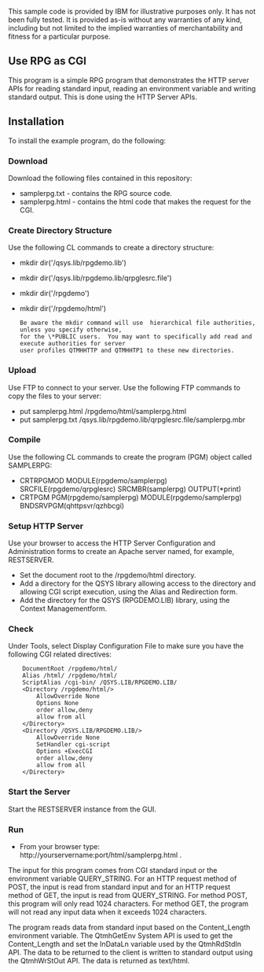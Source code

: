 This sample code is provided by IBM for illustrative purposes only. It has not been fully tested. 
It is provided as-is without any warranties of any kind, including but not limited to the implied 
warranties of merchantability and fitness for a particular purpose.

## Use RPG as CGI
This program is a simple RPG program that demonstrates the HTTP server APIs for reading standard input, 
reading an environment variable and writing standard output. This is done using the HTTP Server APIs.

## Installation
To install the example program, do the following:

### Download
Download the following files contained in this repository: 
* samplerpg.txt - contains the RPG source code.
* samplerpg.html - contains the html code that makes the request for the CGI.

### Create Directory Structure
Use the following CL commands to create a directory structure: 
* mkdir dir('/qsys.lib/rpgdemo.lib')
* mkdir dir('/qsys.lib/rpgdemo.lib/qrpglesrc.file')
* mkdir dir('/rpgdemo')
* mkdir dir('/rpgdemo/html')

      Be aware the mkdir command will use  hierarchical file authorities, unless you specify otherwise, 
      for the \*PUBLIC users.  You may want to specifically add read and execute authorities for server 
      user profiles QTMHHTTP and QTMHHTP1 to these new directories.

### Upload
Use FTP to connect to your server.
Use the following FTP commands to copy the files to your server: 

* put samplerpg.html /rpgdemo/html/samplerpg.html
* put samplerpg.txt  /qsys.lib/rpgdemo.lib/qrpglesrc.file/samplerpg.mbr

### Compile
Use the following CL commands to create the program (PGM) object called SAMPLERPG: 

* CRTRPGMOD MODULE(rpgdemo/samplerpg) SRCFILE(rpgdemo/qrpglesrc) SRCMBR(samplerpg) OUTPUT(*print)
* CRTPGM PGM(rpgdemo/samplerpg) MODULE(rpgdemo/samplerpg) BNDSRVPGM(qhttpsvr/qzhbcgi)

### Setup HTTP Server
Use your browser to access the HTTP Server Configuration and Administration forms to create an Apache server named, 
for example, RESTSERVER.
        
* Set the document root to the /rpgdemo/html directory. 
* Add a directory for the QSYS library allowing access to the directory and allowing CGI script execution, 
using the Alias and Redirection form. 
* Add the directory for the QSYS (RPGDEMO.LIB) library, using the Context Managementform.

### Check
Under Tools, select Display Configuration File to make sure you have the following CGI related directives:

        DocumentRoot /rpgdemo/html/
        Alias /html/ /rpgdemo/html/
        ScriptAlias /cgi-bin/ /QSYS.LIB/RPGDEMO.LIB/
        <Directory /rpgdemo/html/>
            AllowOverride None
            Options None
            order allow,deny
            allow from all
        </Directory>
        <Directory /QSYS.LIB/RPGDEMO.LIB/>
            AllowOverride None
            SetHandler cgi-script
            Options +ExecCGI
            order allow,deny
            allow from all
        </Directory>

### Start the Server
Start the RESTSERVER instance from the GUI.

### Run
* From your browser type: http://yourservername:port/html/samplerpg.html .

The input for this program comes from CGI standard input or the environment variable QUERY_STRING.
For an HTTP request method of POST, the input is read from standard input and for an HTTP request 
method of GET, the input is read from QUERY_STRING. For method POST, this program will only read 1024 
characters. For method GET, the program will not read any input data when it exceeds 1024 characters.

The program reads data from standard input based on the Content_Length environment variable. 
The QtmhGetEnv System API is used to get the Content_Length and set the InDataLn variable used 
by the QtmhRdStdIn API. The data to be returned to the client is written to standard output using the 
QtmhWrStOut API. The data is returned as text/html.
